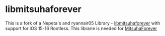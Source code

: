 # libmitsuhaforever

This is a fork of a Nepeta's and ryannair05 Library - [libmitsuhaforever](https://github.com/ryannair05/libmitsuhaforever) with support for iOS 15-16 Rootless. This librarie is needed for [MitsuhaForever](https://github.com/zSaaiq/Mitsuha-Forever)